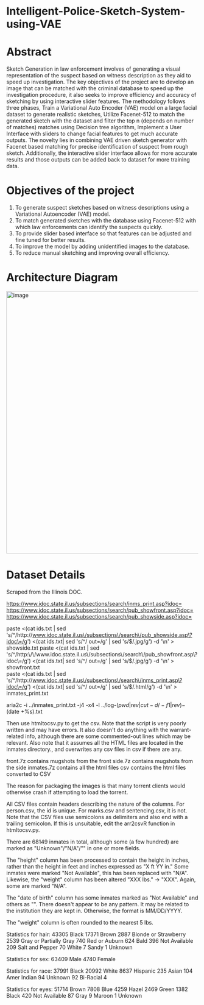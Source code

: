 # Intelligent-Police-Sketch-System-using-VAE

# Abstract 
Sketch Generation in law enforcement involves of generating a visual representation of the suspect based on witness description as they aid to speed up investigation. The key objectives of the project are to develop an image that can be matched with the criminal database to speed up the investigation procedure, it also seeks to improve efficiency and accuracy of sketching by using interactive slider features. 	The methodology follows three phases, Train a Variational Auto Encoder (VAE) model on a large facial dataset to generate realistic sketches, Utilize Facenet-512 to match the generated sketch with the dataset and filter the top n (depends on number of matches) matches using Decision tree algorithm, Implement a User Interface with sliders to change facial features to get much accurate outputs. The novelty lies in combining VAE driven sketch generator with Facenet based matching for precise identification of suspect from rough sketch. Additionally, the interactive slider interface allows for more accurate results and those outputs can be added back to dataset for more training data. 

# Objectives of the project
1. To generate suspect sketches based on witness descriptions using a Variational Autoencoder (VAE) model.
2. To match generated sketches with the database using Facenet-512 with which law enforcements can identify the suspects quickly. 
3. To provide slider based interface so that features can be adjusted and fine tuned for better results. 
4. To improve the model by adding unidentified images to the database. 
5. To reduce manual sketching and improving overall efficiency.  

# Architecture Diagram

<img width="1500" height="689" alt="image" src="https://github.com/user-attachments/assets/d987ed8d-7ffe-4a5c-b028-819412efb676" />

# Dataset Details 
Scraped from the Illinois DOC.

https://www.idoc.state.il.us/subsections/search/inms_print.asp?idoc=
https://www.idoc.state.il.us/subsections/search/pub_showfront.asp?idoc=
https://www.idoc.state.il.us/subsections/search/pub_showside.asp?idoc=

paste <(cat ids.txt | sed 's/^/http:\/\/www.idoc.state.il.us\/subsections\/search\/pub_showside.asp\?idoc\=/g') <(cat ids.txt| sed 's/^/  out=/g' | sed 's/$/.jpg/g') -d '\n' > showside.txt 
paste <(cat ids.txt | sed 's/^/http:\/\/www.idoc.state.il.us\/subsections\/search\/pub_showfront.asp\?idoc\=/g') <(cat ids.txt| sed 's/^/  out=/g' | sed 's/$/.jpg/g') -d '\n' > showfront.txt      
paste <(cat ids.txt | sed 's/^/http:\/\/www.idoc.state.il.us\/subsections\/search\/inms_print.asp\?idoc\=/g') <(cat ids.txt| sed 's/^/  out=/g' | sed 's/$/.html/g') -d '\n' > inmates_print.txt 

aria2c -i ../inmates_print.txt -j4 -x4 -l ../log-$(pwd|rev|cut -d/ -f 1|rev)-$(date +%s).txt

Then use htmltocsv.py to get the csv. Note that the script is very poorly written and may have errors. It also doesn't do anything with the warrant-related info, although there are some commented-out lines which may be relevant.
Also note that it assumes all the HTML files are located in the inmates directory., and overwrites any csv files in csv if there are any.

front.7z contains mugshots from the front
side.7z contains mugshots from the side
inmates.7z contains all the html files
csv contains the html files converted to CSV

The reason for packaging the images is that many torrent clients would otherwise crash if attempting to load the torrent.

All CSV files contain headers describing the nature of the columns. For person.csv, the id is unique. For marks.csv and sentencing.csv, it is not.
Note that the CSV files use semicolons as delimiters and also end with a trailing semicolon. If this is unsuitable, edit the arr2csvR function in htmltocsv.py.

There are 68149 inmates in total, although some (a few hundred) are marked as "Unknown"/"N/A"/"" in one or more fields.

The "height" column has been processed to contain the height in inches, rather than the height in feet and inches expressed as "X ft YY in."
Some inmates were marked "Not Available", this has been replaced with "N/A".
Likewise, the "weight" column has been altered "XXX lbs." -> "XXX". Again, some are marked "N/A".

The "date of birth" column has some inmates marked as "Not Available" and others as "". There doesn't appear to be any pattern. It may be related to the institution they are kept in. Otherwise, the format is MM/DD/YYYY.

The "weight" column is often rounded to the nearest 5 lbs.

Statistics for hair:
  43305 Black
  17371 Brown
   2887 Blonde or Strawberry
   2539 Gray or Partially Gray
    740 Red or Auburn
    624 Bald
    396 Not Available
    209 Salt and Pepper
     70 White
      7 Sandy
      1 Unknown

Statistics for sex:
  63409 Male
   4740 Female

Statistics for race:
  37991 Black
  20992 White
   8637 Hispanic
    235 Asian
    104 Amer Indian
     94 Unknown
     92 Bi-Racial
      4 

Statistics for eyes:
  51714 Brown
   7808 Blue
   4259 Hazel
   2469 Green
   1382 Black
    420 Not Available
     87 Gray
      9 Maroon
      1 Unknown



